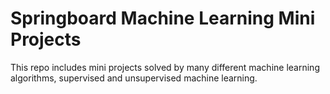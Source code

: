 # Springboard Machine Learning Mini Projects

This repo includes mini projects solved by many different machine learning algorithms, supervised and unsupervised machine learning.
